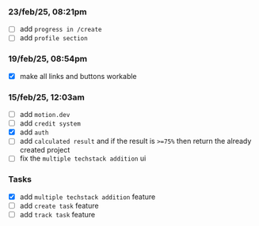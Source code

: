 ### 23/feb/25, 08:21pm
- [ ] add `progress in /create`
- [ ] add `profile section`

### 19/feb/25, 08:54pm
- [x] make all links and buttons workable

### 15/feb/25, 12:03am
- [ ] add `motion.dev`
- [ ] add `credit system`
- [x] add `auth`
- [ ] add `calculated result` and if the result is `>=75%` then return the already created project 
- [ ] fix the `multiple techstack addition` ui

### Tasks
- [x] add `multiple techstack addition` feature
- [ ] add `create task` feature 
- [ ] add `track task` feature